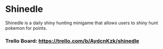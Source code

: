 # Shinedle

Shinedle is a daily shiny hunting minigame that allows users to shiny hunt pokemon for points.

### Trello Board: https://trello.com/b/AydcnKzk/shinedle